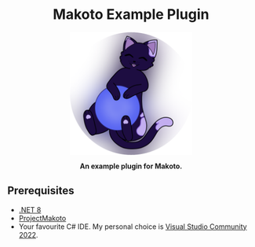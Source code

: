 <h1 align="center">Makoto Example Plugin</h1>
<p align="center"><img src="Assets/Prod.png" width=250 align="center"></p>
<p align="center" style="font-weight:bold;">An example plugin for Makoto.</p>


## Prerequisites

- [.NET 8](https://dotnet.microsoft.com/en-us/download/dotnet/8.0)
- [ProjectMakoto](https://github.com/Fortunevale/ProjectMakoto)
- Your favourite C# IDE. My personal choice is [Visual Studio Community 2022](https://visualstudio.microsoft.com/vs/community/).